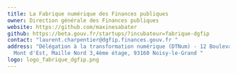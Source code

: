 ```yaml
---
title: La Fabrique numérique des Finances publiques
owner: Direction générale des Finances publiques
website: https://github.com/maxinesabater
github: https://beta.gouv.fr/startups/?incubateur=fabrique-dgfip
contact: "laurent.charpentier@dgfip.finances.gouv.fr "
address: "Délégation à la transformation numérique (DTNum) - 12 Boulevard du
  Mont d'Est, Maille Nord 3,4ème étage, 93160 Noisy-le-Grand "
logo: logo_fabrique_dgfip.png
---
```

